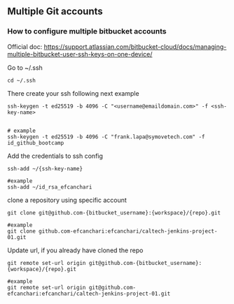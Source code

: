 ## Multiple Git accounts

### How to configure multiple bitbucket accounts
Official doc:
https://support.atlassian.com/bitbucket-cloud/docs/managing-multiple-bitbucket-user-ssh-keys-on-one-device/

Go to ~/.ssh
```
cd ~/.ssh
```

There create your ssh following next example
```
ssh-keygen -t ed25519 -b 4096 -C "<username@emaildomain.com>" -f <ssh-key-name>


# example 
ssh-keygen -t ed25519 -b 4096 -C "frank.lapa@symovetech.com" -f id_github_bootcamp
```


Add the credentials to ssh config
```
ssh-add ~/{ssh-key-name}

#example
ssh-add ~/id_rsa_efcanchari
```

clone a repository using specific account
```
git clone git@github.com-{bitbucket_username}:{workspace}/{repo}.git

#example
git clone github.com-efcanchari:efcanchari/caltech-jenkins-project-01.git
```

Update url, if you already have cloned the repo
```
git remote set-url origin git@github.com-{bitbucket_username}:{workspace}/{repo}.git

#example
git remote set-url origin git@github.com-efcanchari:efcanchari/caltech-jenkins-project-01.git
```